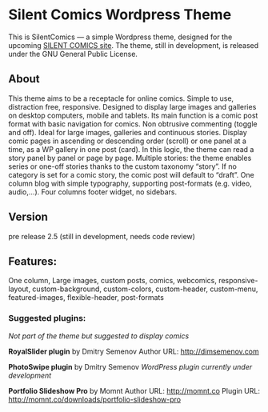 # Silent Comics Wordpress Theme

This is SilentComics — a simple Wordpress theme, designed for the upcoming [SILENT COMICS site](http://silent-comics.com). The theme, still in development, is released under the GNU General Public License.

## About
This theme aims to be a receptacle for online comics. Simple to use, distraction free, responsive. Designed to display large images and galleries on desktop computers, mobile and tablets. Its main function is a comic post format with basic navigation for comics. Non obtrusive commenting (toggle and off). Ideal for large images, galleries and continuous stories. Display comic pages in ascending or descending order (scroll) or one panel at a time, as a WP gallery in one post (card). In this logic, the theme can read a story panel by panel or page by page. Multiple stories: the theme enables series or one-off stories thanks to the custom taxonomy “story”. If no category is set for a comic story, the comic post will default to “draft”. One column blog with simple typography, supporting post-formats (e.g. video, audio,…). Four columns footer widget, no sidebars.

## Version
pre release 2.5 (still in development, needs code review)

## Features:

One column, Large images, custom posts, comics, webcomics, responsive-layout, custom-background, custom-colors, custom-header, custom-menu, featured-images, flexible-header, post-formats

### Suggested plugins:
*Not part of the theme but suggested to display comics*

**RoyalSlider plugin** by Dmitry Semenov 
Author URL: http://dimsemenov.com

**PhotoSwipe plugin** by Dmitry Semenov 
*WordPress plugin currently under development*

**Portfolio Slideshow Pro** by Momnt
Author URL: http://momnt.co
Plugin URL: http://momnt.co/downloads/portfolio-slideshow-pro


